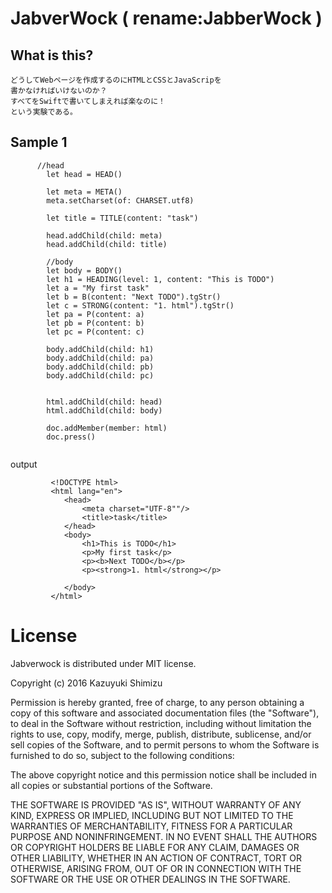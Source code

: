 # JabverWock ( rename:JabberWock )
## What is this?
	どうしてWebページを作成するのにHTMLとCSSとJavaScripを
	書かなければいけないのか？
    すべてをSwiftで書いてしまえれば楽なのに！
    という実験である。
	
    
##  Sample 1

```
      //head
        let head = HEAD()
        
        let meta = META()
        meta.setCharset(of: CHARSET.utf8)
        
        let title = TITLE(content: "task")
        
        head.addChild(child: meta)
        head.addChild(child: title)
        
        //body
        let body = BODY()
        let h1 = HEADING(level: 1, content: "This is TODO")
        let a = "My first task"
        let b = B(content: "Next TODO").tgStr()
        let c = STRONG(content: "1. html").tgStr()
        let pa = P(content: a)
        let pb = P(content: b)
        let pc = P(content: c)
        
        body.addChild(child: h1)
        body.addChild(child: pa)
        body.addChild(child: pb)
        body.addChild(child: pc)
        
        
        html.addChild(child: head)
        html.addChild(child: body)
        
        doc.addMember(member: html)
        doc.press()
        
```
output

```
         <!DOCTYPE html>
         <html lang="en">
            <head>
                <meta charset="UTF-8""/>
                <title>task</title>
            </head>
            <body>
                <h1>This is TODO</h1>
                <p>My first task</p>
                <p><b>Next TODO</b></p>
                <p><strong>1. html</strong></p>
         
            </body>
         </html>

```
# License

Jabverwock is distributed under MIT license.

Copyright (c) 2016 Kazuyuki Shimizu

Permission is hereby granted, free of charge, to any person obtaining a
copy of this software and associated documentation files (the "Software"),
to deal in the Software without restriction, including without limitation
the rights to use, copy, modify, merge, publish, distribute, sublicense,
and/or sell copies of the Software, and to permit persons to whom the
Software is furnished to do so, subject to the following conditions:

The above copyright notice and this permission notice shall be included in
all copies or substantial portions of the Software.

THE SOFTWARE IS PROVIDED "AS IS", WITHOUT WARRANTY OF ANY KIND, EXPRESS OR
IMPLIED, INCLUDING BUT NOT LIMITED TO THE WARRANTIES OF MERCHANTABILITY,
FITNESS FOR A PARTICULAR PURPOSE AND NONINFRINGEMENT. IN NO EVENT SHALL THE
AUTHORS OR COPYRIGHT HOLDERS BE LIABLE FOR ANY CLAIM, DAMAGES OR OTHER
LIABILITY, WHETHER IN AN ACTION OF CONTRACT, TORT OR OTHERWISE, ARISING
FROM, OUT OF OR IN CONNECTION WITH THE SOFTWARE OR THE USE OR OTHER
DEALINGS IN THE SOFTWARE.